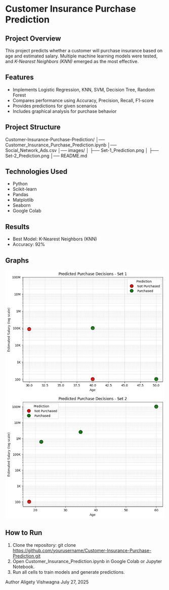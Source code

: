 # Customer Insurance Purchase Prediction

##  Project Overview
This project predicts whether a customer will purchase insurance based on age and estimated salary. Multiple machine learning models were tested, and *K-Nearest Neighbors (KNN)* emerged as the most effective.

##  Features
- Implements Logistic Regression, KNN, SVM, Decision Tree, Random Forest
- Compares performance using Accuracy, Precision, Recall, F1-score
- Provides predictions for given scenarios
- Includes graphical analysis for purchase behavior

##  Project Structure
Customer-Insurance-Purchase-Prediction/
│── Customer_Insurance_Purchase_Prediction.ipynb
│── Social_Network_Ads.csv
│── images/
│ ├── Set-1_Prediction.png
│ ├── Set-2_Prediction.png
│── README.md


##  Technologies Used
- Python
- Scikit-learn
- Pandas
- Matplotlib
- Seaborn
- Google Colab

##  Results
- Best Model: K-Nearest Neighbors (KNN)  
- Accuracy: 92%

##  Graphs
![Scenario 1 Predictions](images/Set-1_Prediction.png)  
![Scenario 2 Predictions](images/Set-2_Prediction.png) 


##  How to Run
1. Clone the repository:
   git clone https://github.com/yourusername/Customer-Insurance-Purchase-Prediction.git
2. Open Customer_Insurance_Prediction.ipynb in Google Colab or Jupyter Notebook.
3. Run all cells to train models and generate predictions.

Author
Aligety Vishwagna
July 27, 2025
